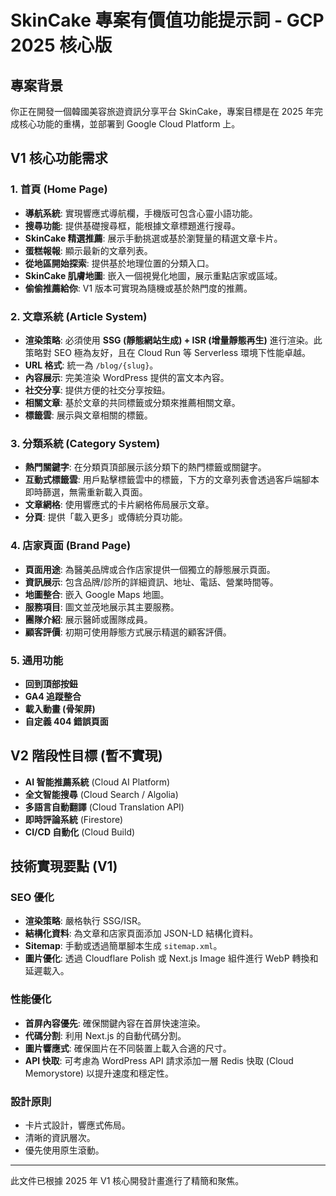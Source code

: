 # SkinCake 專案有價值功能提示詞 - GCP 2025 核心版

## 專案背景
你正在開發一個韓國美容旅遊資訊分享平台 SkinCake，專案目標是在 2025 年完成核心功能的重構，並部署到 Google Cloud Platform 上。

## V1 核心功能需求

### 1. 首頁 (Home Page)
-   **導航系統**: 實現響應式導航欄，手機版可包含心靈小語功能。
-   **搜尋功能**: 提供基礎搜尋框，能根據文章標題進行搜尋。
-   **SkinCake 精選推薦**: 展示手動挑選或基於瀏覽量的精選文章卡片。
-   **蛋糕報報**: 顯示最新的文章列表。
-   **從地區開始探索**: 提供基於地理位置的分類入口。
-   **SkinCake 肌膚地圖**: 嵌入一個視覺化地圖，展示重點店家或區域。
-   **偷偷推薦給你**: V1 版本可實現為隨機或基於熱門度的推薦。

### 2. 文章系統 (Article System)
-   **渲染策略**: 必須使用 **SSG (靜態網站生成) + ISR (增量靜態再生)** 進行渲染。此策略對 SEO 極為友好，且在 Cloud Run 等 Serverless 環境下性能卓越。
-   **URL 格式**: 統一為 `/blog/{slug}`。
-   **內容展示**: 完美渲染 WordPress 提供的富文本內容。
-   **社交分享**: 提供方便的社交分享按鈕。
-   **相關文章**: 基於文章的共同標籤或分類來推薦相關文章。
-   **標籤雲**: 展示與文章相關的標籤。

### 3. 分類系統 (Category System)
-   **熱門關鍵字**: 在分類頁頂部展示該分類下的熱門標籤或關鍵字。
-   **互動式標籤雲**: 用戶點擊標籤雲中的標籤，下方的文章列表會透過客戶端腳本即時篩選，無需重新載入頁面。
-   **文章網格**: 使用響應式的卡片網格佈局展示文章。
-   **分頁**: 提供「載入更多」或傳統分頁功能。

### 4. 店家頁面 (Brand Page)
-   **頁面用途**: 為醫美品牌或合作店家提供一個獨立的靜態展示頁面。
-   **資訊展示**: 包含品牌/診所的詳細資訊、地址、電話、營業時間等。
-   **地圖整合**: 嵌入 Google Maps 地圖。
-   **服務項目**: 圖文並茂地展示其主要服務。
-   **團隊介紹**: 展示醫師或團隊成員。
-   **顧客評價**: 初期可使用靜態方式展示精選的顧客評價。

### 5. 通用功能
-   **回到頂部按鈕**
-   **GA4 追蹤整合**
-   **載入動畫 (骨架屏)**
-   **自定義 404 錯誤頁面**

## V2 階段性目標 (暫不實現)
-   **AI 智能推薦系統** (Cloud AI Platform)
-   **全文智能搜尋** (Cloud Search / Algolia)
-   **多語言自動翻譯** (Cloud Translation API)
-   **即時評論系統** (Firestore)
-   **CI/CD 自動化** (Cloud Build)

## 技術實現要點 (V1)

### SEO 優化
-   **渲染策略**: 嚴格執行 SSG/ISR。
-   **結構化資料**: 為文章和店家頁面添加 JSON-LD 結構化資料。
-   **Sitemap**: 手動或透過簡單腳本生成 `sitemap.xml`。
-   **圖片優化**: 透過 Cloudflare Polish 或 Next.js Image 組件進行 WebP 轉換和延遲載入。

### 性能優化
-   **首屏內容優先**: 確保關鍵內容在首屏快速渲染。
-   **代碼分割**: 利用 Next.js 的自動代碼分割。
-   **圖片響應式**: 確保圖片在不同裝置上載入合適的尺寸。
-   **API 快取**: 可考慮為 WordPress API 請求添加一層 Redis 快取 (Cloud Memorystore) 以提升速度和穩定性。

### 設計原則
-   卡片式設計，響應式佈局。
-   清晰的資訊層次。
-   優先使用原生滾動。

---

此文件已根據 2025 年 V1 核心開發計畫進行了精簡和聚焦。 